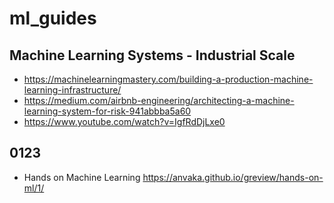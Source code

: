 # ml_guides
## Machine Learning Systems - Industrial Scale
* https://machinelearningmastery.com/building-a-production-machine-learning-infrastructure/
* https://medium.com/airbnb-engineering/architecting-a-machine-learning-system-for-risk-941abbba5a60
* https://www.youtube.com/watch?v=IgfRdDjLxe0
## 0123
*  Hands on Machine Learning https://anvaka.github.io/greview/hands-on-ml/1/
